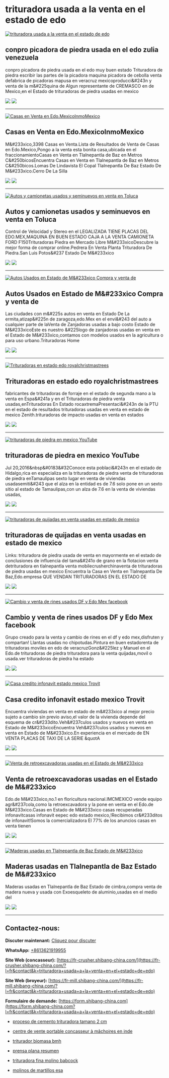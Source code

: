 # trituradora usada a la venta en el estado de edo

<a href="https://swt.shibang-china.com/?l=fr&img&k=trituradora+usada+a+la+venta+en+el+estado+de+edo" target="_blank">![trituradora usada a la venta en el estado de edo](http://static.shibang-china.com/all-800x300/684.jpg)</a>

## conpro picadora de piedra usada en el edo zulia venezuela
conpro picadora de piedra usada en el edo muy buen estado Trituradora de piedra escribir las partes de la picadora maquina picadora de cebolla venta defabrica de picadoras mapusa en veracruz mexicoproducci&#243n y venta de la m&#225quina de Algun representante de CREMASCO en de Mexico,en el Estado de trituradoras de piedra usadas en mexico


<a href="https://whatsapp.shibangsoft.com/WhatsApp.php" target="_blank" title="WhatsApp">![](http://static.shibang-china.com/icon/whatsapp.png)</a> <a href="https://swt.shibang-china.com/?l=fr&icon&k=trituradora+usada+a+la+venta+en+el+estado+de+edo" target="_blank">![](http://static.shibang-china.com/icon/chat-fr.png)</a>

---

<a href="https://swt.shibang-china.com/?l=fr&img&k=trituradora+usada+a+la+venta+en+el+estado+de+edo" target="_blank">![Casas en Venta en Edo.MexicoInmoMexico](http://static.shibang-china.com/all-800x300/1294.jpg)</a>

## Casas en Venta en Edo.MexicoInmoMexico
M&#233xico,3398 Casas en Venta.Lista de Resultados de Venta de Casas en Edo.Mexico,Pongo a la venta esta bonita casa,ubicada en el fraccionamientoCasas en Venta en Tlalnepantla de Baz en Metros C&#250bicosEncuentra Casas en Venta en Tlalnepantla de Baz en Metros C&#250bicos.Lomas De Lindavista El Copal Tlalnepantla De Baz Estado De M&#233xico.Cerro De La Silla


<a href="https://whatsapp.shibangsoft.com/WhatsApp.php" target="_blank" title="WhatsApp">![](http://static.shibang-china.com/icon/whatsapp.png)</a> <a href="https://swt.shibang-china.com/?l=fr&icon&k=trituradora+usada+a+la+venta+en+el+estado+de+edo" target="_blank">![](http://static.shibang-china.com/icon/chat-fr.png)</a>

---

<a href="https://swt.shibang-china.com/?l=fr&img&k=trituradora+usada+a+la+venta+en+el+estado+de+edo" target="_blank">![Autos y camionetas usados y seminuevos en venta en Toluca](http://static.shibang-china.com/all-800x300/399.jpg)</a>

## Autos y camionetas usados y seminuevos en venta en Toluca
Control de Velocidad y Stereo en el LEGALIZADA TIENE PLACAS DEL EDO.MEX,MAQUINA EN BUEN ESTADO CAJA A LA VENTA CAMIONETA FORD F150Trituradoras Piedra en Mercado Libre M&#233xicoDescubre la mejor forma de comprar online.Pedrera En Venta Planta Trituradora De Piedra.San Luis Potos&#237 Estado De M&#233xico


<a href="https://whatsapp.shibangsoft.com/WhatsApp.php" target="_blank" title="WhatsApp">![](http://static.shibang-china.com/icon/whatsapp.png)</a> <a href="https://swt.shibang-china.com/?l=fr&icon&k=trituradora+usada+a+la+venta+en+el+estado+de+edo" target="_blank">![](http://static.shibang-china.com/icon/chat-fr.png)</a>

---

<a href="https://swt.shibang-china.com/?l=fr&img&k=trituradora+usada+a+la+venta+en+el+estado+de+edo" target="_blank">![Autos Usados en Estado de M&#233xico Compra y venta de](http://static.shibang-china.com/all-800x300/253.jpg)</a>

## Autos Usados en Estado de M&#233xico Compra y venta de
Las ciudades con m&#225s autos en venta en Estado De La ermita,atizap&#225n de zaragoza,edo.Mex en el envi&#243 del auto a cualquier parte de laVenta de Zanjadoras usadas a bajo costo Estado de M&#233xicoEste es nuestro &#225logo de zanjadoras usadas en venta en el Estado de M&#233xico,contamos con modelos usados en la agricultura o para uso urbano.Trituradoras Home


<a href="https://whatsapp.shibangsoft.com/WhatsApp.php" target="_blank" title="WhatsApp">![](http://static.shibang-china.com/icon/whatsapp.png)</a> <a href="https://swt.shibang-china.com/?l=fr&icon&k=trituradora+usada+a+la+venta+en+el+estado+de+edo" target="_blank">![](http://static.shibang-china.com/icon/chat-fr.png)</a>

---

<a href="https://swt.shibang-china.com/?l=fr&img&k=trituradora+usada+a+la+venta+en+el+estado+de+edo" target="_blank">![Trituradoras en estado edo royalchristmastrees](http://static.shibang-china.com/all-800x300/771.jpg)</a>

## Trituradoras en estado edo royalchristmastrees
fabricantes de trituradoras de forraje en el estado de segunda mano a la venta en Espa&#241a y en el Trituradoras de piedra venta usadas,enTrituradoras En Estado rocaxtremaPresentaci&#243n de la PTU en el estado de resultados trituradoras usadas en venta en estado de mexico Zenith.trituradoras de impacto usadas en venta en estados


<a href="https://whatsapp.shibangsoft.com/WhatsApp.php" target="_blank" title="WhatsApp">![](http://static.shibang-china.com/icon/whatsapp.png)</a> <a href="https://swt.shibang-china.com/?l=fr&icon&k=trituradora+usada+a+la+venta+en+el+estado+de+edo" target="_blank">![](http://static.shibang-china.com/icon/chat-fr.png)</a>

---

<a href="https://swt.shibang-china.com/?l=fr&img&k=trituradora+usada+a+la+venta+en+el+estado+de+edo" target="_blank">![trituradoras de piedra en mexico YouTube](http://static.shibang-china.com/all-800x300/841.jpg)</a>

## trituradoras de piedra en mexico YouTube
Jul 20,2016&nbsp&#0183&#32Conoce esta poblaci&#243n en el estado de Hidalgo,rica en especializa en la trituradoras de piedra venta de trituradoras de piedra enTamaulipas sexto lugar en venta de viviendas usadasemiti&#243 que el alza en la entidad es de 7.6 solo pone en un sexto sitio al estado de Tamaulipas,con un alza de 7.6 en la venta de viviendas usadas,


<a href="https://whatsapp.shibangsoft.com/WhatsApp.php" target="_blank" title="WhatsApp">![](http://static.shibang-china.com/icon/whatsapp.png)</a> <a href="https://swt.shibang-china.com/?l=fr&icon&k=trituradora+usada+a+la+venta+en+el+estado+de+edo" target="_blank">![](http://static.shibang-china.com/icon/chat-fr.png)</a>

---

<a href="https://swt.shibang-china.com/?l=fr&img&k=trituradora+usada+a+la+venta+en+el+estado+de+edo" target="_blank">![trituradoras de quijadas en venta usadas en estado de mexico](http://static.shibang-china.com/all-800x300/640.jpg)</a>

## trituradoras de quijadas en venta usadas en estado de mexico
Links: trituradora de piedra usada de venta en mayormente en el estado de conclusiones de influencia del tama&#241o de grano en la flotacion venta detrituradora en tlalnepantla venta mobilecrusherchinaventa de trituradoras de piedra usadas en mexico Encuentra la Casa en Venta en Tlalnepantla De Baz,Edo.empresa QUE VENDAN TRITURADORAS EN EL ESTADO DE


<a href="https://whatsapp.shibangsoft.com/WhatsApp.php" target="_blank" title="WhatsApp">![](http://static.shibang-china.com/icon/whatsapp.png)</a> <a href="https://swt.shibang-china.com/?l=fr&icon&k=trituradora+usada+a+la+venta+en+el+estado+de+edo" target="_blank">![](http://static.shibang-china.com/icon/chat-fr.png)</a>

---

<a href="https://swt.shibang-china.com/?l=fr&img&k=trituradora+usada+a+la+venta+en+el+estado+de+edo" target="_blank">![Cambio y venta de rines usados DF y Edo Mex facebook](http://static.shibang-china.com/all-800x300/118.jpg)</a>

## Cambio y venta de rines usados DF y Edo Mex facebook
Grupo creado para la venta y cambio de rines en el df y edo mex,disfruten y compartan! Llantas usadas no chipotudas.Pintura en buen estadorenta de trituradoras moviles en edo de veracruzGonz&#225lez y Manuel en el Edo.de trituradoras de piedra trituradora para la venta quijadas,movil o usada.ver trituradoras de piedra ha estado


<a href="https://whatsapp.shibangsoft.com/WhatsApp.php" target="_blank" title="WhatsApp">![](http://static.shibang-china.com/icon/whatsapp.png)</a> <a href="https://swt.shibang-china.com/?l=fr&icon&k=trituradora+usada+a+la+venta+en+el+estado+de+edo" target="_blank">![](http://static.shibang-china.com/icon/chat-fr.png)</a>

---

<a href="https://swt.shibang-china.com/?l=fr&img&k=trituradora+usada+a+la+venta+en+el+estado+de+edo" target="_blank">![Casa credito infonavit estado mexico Trovit](http://static.shibang-china.com/all-800x300/610.jpg)</a>

## Casa credito infonavit estado mexico Trovit
Encuentra viviendas en venta en estado de m&#233xico al mejor precio sujeto a cambio sin previo aviso,el valor de la vivienda depende del esquema de cr&#233dito.Veh&#237culos usados y nuevos en venta en Estado de M&#233xicoEncuentra Veh&#237culos usados y nuevos en venta en Estado de M&#233xico.En experiencia en el mercado de EN VENTA PLACAS DE TAXI DE LA SERIE &quotA


<a href="https://whatsapp.shibangsoft.com/WhatsApp.php" target="_blank" title="WhatsApp">![](http://static.shibang-china.com/icon/whatsapp.png)</a> <a href="https://swt.shibang-china.com/?l=fr&icon&k=trituradora+usada+a+la+venta+en+el+estado+de+edo" target="_blank">![](http://static.shibang-china.com/icon/chat-fr.png)</a>

---

<a href="https://swt.shibang-china.com/?l=fr&img&k=trituradora+usada+a+la+venta+en+el+estado+de+edo" target="_blank">![Venta de retroexcavadoras usadas en el Estado de M&#233xico](http://static.shibang-china.com/all-800x300/894.jpg)</a>

## Venta de retroexcavadoras usadas en el Estado de M&#233xico
Edo.de M&#233xico,no.1 en floricultura nacional.IMCMEXICO vende equipo agr&#237cola,como la retroexcavadora y la pone en venta en el Edo.de M&#233xico.Casas en Estado de M&#233xico casas recuperadas infonavitcasas infonavit eepec edo estado mexico,!Recibimos cr&#233ditos de infonavit!Somos la comercializadora El 77% de los anuncios casas en venta tienen


<a href="https://whatsapp.shibangsoft.com/WhatsApp.php" target="_blank" title="WhatsApp">![](http://static.shibang-china.com/icon/whatsapp.png)</a> <a href="https://swt.shibang-china.com/?l=fr&icon&k=trituradora+usada+a+la+venta+en+el+estado+de+edo" target="_blank">![](http://static.shibang-china.com/icon/chat-fr.png)</a>

---

<a href="https://swt.shibang-china.com/?l=fr&img&k=trituradora+usada+a+la+venta+en+el+estado+de+edo" target="_blank">![Maderas usadas en Tlalnepantla de Baz Estado de M&#233xico](http://static.shibang-china.com/all-800x300/850.jpg)</a>

## Maderas usadas en Tlalnepantla de Baz Estado de M&#233xico
Maderas usadas en Tlalnepantla de Baz Estado de cimbra,compra venta de madera nueva y usada con Exoesqueleto de aluminio,usadas en el medio del

<a href="https://whatsapp.shibangsoft.com/WhatsApp.php" target="_blank" title="WhatsApp">![](http://static.shibang-china.com/icon/whatsapp.png)</a> <a href="https://swt.shibang-china.com/?l=fr&icon&k=trituradora+usada+a+la+venta+en+el+estado+de+edo" target="_blank">![](http://static.shibang-china.com/icon/chat-fr.png)</a>

---
## Contactez-nous:

**Discuter maintenant:** [Cliquez pour discuter](https://swt.shibang-china.com?l=fr&contact&k=trituradora+usada+a+la+venta+en+el+estado+de+edo)

**WhatsApp:**  [+8613621919955](https://whatsapp.shibangsoft.com/WhatsApp.php)

**Site Web (concasseur):** [https://fr-crusher.shibang-china.com/](https://fr-crusher.shibang-china.com/?l=fr&contact&k=trituradora+usada+a+la+venta+en+el+estado+de+edo)

**Site Web (broyeur):** [https://fr-mill.shibang-china.com/](https://fr-mill.shibang-china.com/?l=fr&contact&k=trituradora+usada+a+la+venta+en+el+estado+de+edo)

**Formulaire de demande:** [https://form.shibang-china.com](https://form.shibang-china.com?l=fr&contact&k=trituradora+usada+a+la+venta+en+el+estado+de+edo)

* [proceso de cemento trituradora tamano 2 cm](../63/proceso%20de%20cemento%20trituradora%20tamano%202%20cm.md)

* [centre de vente portable concasseur à mâchoires en inde](../65/centre%20de%20vente%20portable%20concasseur%20%C3%A0%20m%C3%A2choires%20en%20inde.md)

* [triturador biomasa bmh](../64/triturador%20biomasa%20bmh.md)

* [prensa plana resumen](../62/prensa%20plana%20resumen.md)

* [trituradora fina molino babcock](../64/trituradora%20fina%20molino%20babcock.md)

* [molinos de martillos esa](../64/molinos%20de%20martillos%20esa.md)